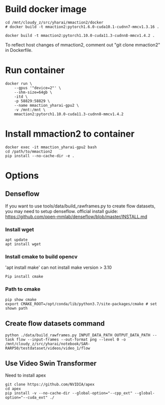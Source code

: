 # Build docker image

```shell
cd /mnt/cloudy_z/src/yharai/mmaction2/docker
# docker build -t mmaction2:pytorch1.6.0-cuda10.1-cudnn7-mmcv1.3.16 .
```

```shell
docker build -t mmaction2:pytorch1.10.0-cuda11.3-cudnn8-mmcv1.4.2 .
```

To reflect host changes of mmaction2, comment out "git clone mmaction2" in Dockerfile.

# Run container

```shell
docker run \
    --gpus '"device=2"' \
    --shm-size=64gb \
    -itd \
    -p 58829:58829 \
    --name mmaction_yharai-gpu2 \
    -v /mnt:/mnt \
    mmaction2:pytorch1.10.0-cuda11.3-cudnn8-mmcv1.4.2
```

# Install mmaction2 to container
```shell
docker exec -it mmaction_yharai-gpu2 bash
cd /path/to/mmaction2
pip install --no-cache-dir -e .
```

# Options

## Denseflow

If you want to use tools/data/build_rawframes.py to create flow datasets, you may need to setup denseflow.
official install guide: https://github.com/open-mmlab/denseflow/blob/master/INSTALL.md

### Install wget
```shell
apt update
apt install wget
```

### Install cmake to build opencv
'apt install make' can not install make version > 3.10
```shell
Pip install cmake 
```
### Path to cmake
```shell
pip show cmake
export CMAKE_ROOT=/opt/conda/lib/python3.7/site-packages/cmake # set shown path
```

## Create flow datasets command
```shell
python ./data/build_rawframes.py INPUT_DATA_PATH OUTPUT_DATA_PATH --task flow --input-frames --out-format png --level 0 -o /mnt/cloudy_z/src/yharai/notebook/SAR-RARP50/testdataset/videos/video_1/flow
```

## Use Video Swin Transformer
Need to install apex
```shell
git clone https://github.com/NVIDIA/apex
cd apex
pip install -v --no-cache-dir --global-option="--cpp_ext" --global-option="--cuda_ext" ./
```